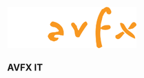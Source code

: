 <a href="https://avfx.com">
  <img src="https://raw.githubusercontent.com/avfx-it/avfx-defaults/main/avfx-it/img/avfx-orang-logo.png" alt="AVFX" width="300">
</a>

## AVFX IT

